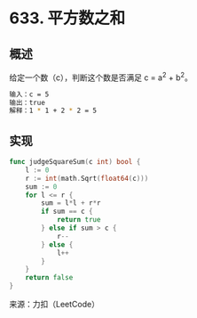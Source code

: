 # 633. 平方数之和

## 概述

给定一个数（c），判断这个数是否满足 c = a<sup>2</sup> + b<sup>2</sup>。

```bash
输入：c = 5
输出：true
解释：1 * 1 + 2 * 2 = 5
```

## 实现

```go
func judgeSquareSum(c int) bool {
    l := 0
    r := int(math.Sqrt(float64(c)))
    sum := 0
    for l <= r {
        sum = l*l + r*r
        if sum == c {
            return true
        } else if sum > c {
            r--
        } else {
            l++
        }
    }
    return false
}
```

来源：力扣（LeetCode）

 <comment-comment/> 

 
